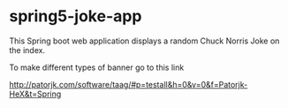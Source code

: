 # spring5-joke-app

This Spring boot web application displays a random Chuck Norris Joke on the index.

To make different types of banner go to this link 

http://patorjk.com/software/taag/#p=testall&h=0&v=0&f=Patorjk-HeX&t=Spring